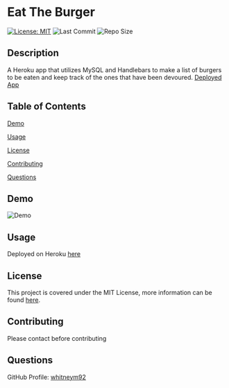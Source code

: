 # Eat The Burger
  [![License: MIT](https://img.shields.io/badge/License-MIT-yellow.svg)](https://opensource.org/licenses/MIT) ![Last Commit](https://img.shields.io/github/last-commit/whitneym92/burger_app) ![Repo Size](https://img.shields.io/github/repo-size/whitneym92/burger_app)

## Description
A Heroku app that utilizes MySQL and Handlebars to make a list of burgers to be eaten and keep track of the ones that have been devoured. 
[Deployed App](https://dry-scrubland-72305.herokuapp.com/)
  
## Table of Contents
[Demo](#Demo)

[Usage](#Usage)

[License](#License)

[Contributing](#Contributing)

[Questions](#Questions)
  
## Demo
![Demo](/assets/demo.gif)

  
## Usage
Deployed on Heroku [here](https://dry-scrubland-72305.herokuapp.com/)
  
## License
This project is covered under the MIT License, more information can be found [here](https://opensource.org/licenses/MIT).

## Contributing
Please contact before contributing
 
## Questions 
GitHub Profile: [whitneym92](http://github.com/whitneym92)
